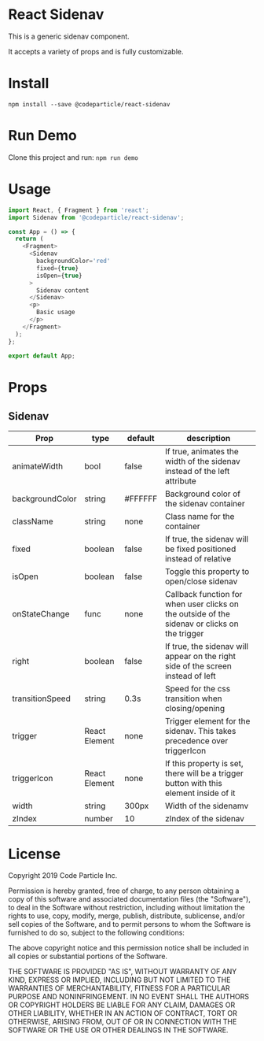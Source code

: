 <h1>React Sidenav</h1>

This is a generic sidenav component.

It accepts a variety of props and is fully customizable.

<h1>Install</h1>
<code>npm install --save @codeparticle/react-sidenav</code>

<h1>Run Demo</h1>
Clone this project and run:
<code>npm run demo</code>

<h1>Usage</h1>

```javascript
import React, { Fragment } from 'react';
import Sidenav from '@codeparticle/react-sidenav';

const App = () => {
  return (
    <Fragment>
      <Sidenav
        backgroundColor='red'
        fixed={true}
        isOpen={true}
      >
        Sidenav content
      </Sidenav>
      <p>
        Basic usage
      </p>
    </Fragment>
  );
};

export default App;
```

<h1>Props</h1>
<h2>Sidenav</h2>

Prop | type | default | description
---- | ---- | ------- | -----------
|animateWidth|bool|false|If true, animates the width of the sidenav instead of the left attribute|
|backgroundColor|string|#FFFFFF|Background color of the sidenav container|
|className|string|none|Class name for the container|
|fixed|boolean|false|If true, the sidenav will be fixed positioned instead of relative|
|isOpen|boolean|false|Toggle this property to open/close sidenav|
|onStateChange|func|none|Callback function for when user clicks on the outside of the sidenav or clicks on the trigger|
|right|boolean|false|If true, the sidenav will appear on the right side of the screen instead of left
|transitionSpeed|string|0.3s|Speed for the css transition when closing/opening|
|trigger|React Element|none|Trigger element for the sidenav. This takes precedence over triggerIcon|
|triggerIcon|React Element|none|If this property is set, there will be a trigger button with this element inside of it|
|width|string|300px|Width of the sidenamv|
|zIndex|number|10|zIndex of the sidenav

<h1>License</h1>
Copyright 2019 Code Particle Inc.

Permission is hereby granted, free of charge, to any person obtaining a copy of this software and associated documentation files (the "Software"), to deal in the Software without restriction, including without limitation the rights to use, copy, modify, merge, publish, distribute, sublicense, and/or sell copies of the Software, and to permit persons to whom the Software is furnished to do so, subject to the following conditions:

The above copyright notice and this permission notice shall be included in all copies or substantial portions of the Software.

THE SOFTWARE IS PROVIDED "AS IS", WITHOUT WARRANTY OF ANY KIND, EXPRESS OR IMPLIED, INCLUDING BUT NOT LIMITED TO THE WARRANTIES OF MERCHANTABILITY, FITNESS FOR A PARTICULAR PURPOSE AND NONINFRINGEMENT. IN NO EVENT SHALL THE AUTHORS OR COPYRIGHT HOLDERS BE LIABLE FOR ANY CLAIM, DAMAGES OR OTHER LIABILITY, WHETHER IN AN ACTION OF CONTRACT, TORT OR OTHERWISE, ARISING FROM, OUT OF OR IN CONNECTION WITH THE SOFTWARE OR THE USE OR OTHER DEALINGS IN THE SOFTWARE.
